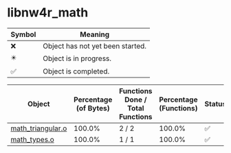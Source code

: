 # libnw4r_math
| Symbol | Meaning 
| ------------- | ------------- 
| :x: | Object has not yet been started. 
| :eight_pointed_black_star: | Object is in progress. 
| :white_check_mark: | Object is completed. 


| Object | Percentage (of Bytes) | Functions Done / Total Functions | Percentage (Functions) | Status 
| ------------- | ------------- | ------------- | ------------- | ------------- 
| [math_triangular.o](https://github.com/shibbo/Petari/blob/master/docs/lib/nw4r/libnw4r_math/math_triangular.md) | 100.0% | 2 / 2 | 100.0% | :white_check_mark: 
| [math_types.o](https://github.com/shibbo/Petari/blob/master/docs/lib/nw4r/libnw4r_math/math_types.md) | 100.0% | 1 / 1 | 100.0% | :white_check_mark: 
